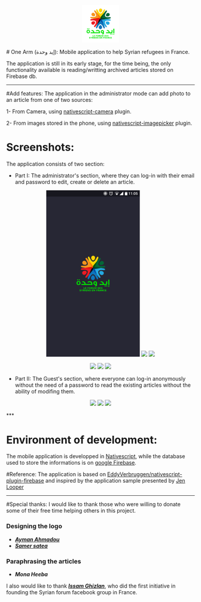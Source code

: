 <p align="center">
  <img src="https://github.com/rkhayyat/SyrianForumFrance/blob/master/screenshot/logo.png" width="100"/>
</p>
# One Arm (إيد وحدة):
Mobile application to help Syrian refugees in France.

The application is still in its early stage, for the time being, the only functionality available is reading/writting archived articles stored on Firebase db.
***
#Add features:
The application in the administrator mode can add photo to an article from one of two sources:

1- From Camera, using [nativescript-camera](https://github.com/NativeScript/nativescript-camera) plugin.

2- From images stored in the phone, using [nativescript-imagepicker](https://github.com/NativeScript/nativescript-imagepicker) plugin.

# Screenshots:
The application consists of two section:

- Part I: The administrator's section, where they can log-in with their email and password to edit, create or delete an article.
<p align="center">
  <img src="https://github.com/rkhayyat/SyrianForumFrance/blob/master/screenshot/Screenshot_20170123-110526.png" width="250"/>
  <img src="https://github.com/rkhayyat/SyrianForumFrance/blob/master/screenshot/Screenshot_20170210-095702.png" width="250"/>
  <img src="https://github.com/rkhayyat/SyrianForumFrance/blob/master/screenshot/Screenshot_20170123-110636.png" width="250"/>
</p>

<p align="center">
  <img src="https://github.com/rkhayyat/SyrianForumFrance/blob/master/screenshot/Screenshot_20170118-174635.png" width="250"/>
  <img src="https://github.com/rkhayyat/SyrianForumFrance/blob/master/screenshot/Screenshot_20170118-174645.png" width="250"/>
  <img src="https://github.com/rkhayyat/SyrianForumFrance/blob/master/screenshot/Screenshot_20170118-174718.png" width="250"/>
</p>

- Part II: The Guest's section, where everyone can log-in anonymously without the need of a password to read the existing articles without the ability of modifing them.
<p align="center">
  
  <img src="https://github.com/rkhayyat/SyrianForumFrance/blob/master/screenshot/Screenshot_20170210-095916.png" width="250"/>
  <img src="https://github.com/rkhayyat/SyrianForumFrance/blob/master/screenshot/Screenshot_20170210-095959.png" width="250"/>
  <img src="https://github.com/rkhayyat/SyrianForumFrance/blob/master/screenshot/Screenshot_20170210-100037.png" width="250"/>
</p>
***

# Environment of development:
The mobile application is developped in [Nativescript](https://www.nativescript.org/), while the database used to store the informations is on [google Firebase](https://firebase.google.com/).

#Reference:
The application is based on [EddyVerbruggen/nativescript-plugin-firebase](https://github.com/eddyverbruggen/nativescript-plugin-firebase) and inspired by the application sample presented by [Jen Looper](https://www.nativescript.org/blog/merry-and-bright-create-a-mobile-app-with-firebase-angular-2-and-nativescript)
***

#Special thanks:
I would like to thank those who were willing to donate some of their free time helping others in this project.
### Designing the logo
- **_[Ayman Ahmadou](https://www.facebook.com/aYman.AhmaDou)_**
- **_[Samer satea](https://www.facebook.com/sam.satea)_**

### Paraphrasing the articles
- **_Mona Heeba_**

I also would like to thank **_[Issam Ghizlan](https://www.facebook.com/issam.ghizlan.9)_**, who did the first initiative in founding the Syrian forum facebook group in France.
